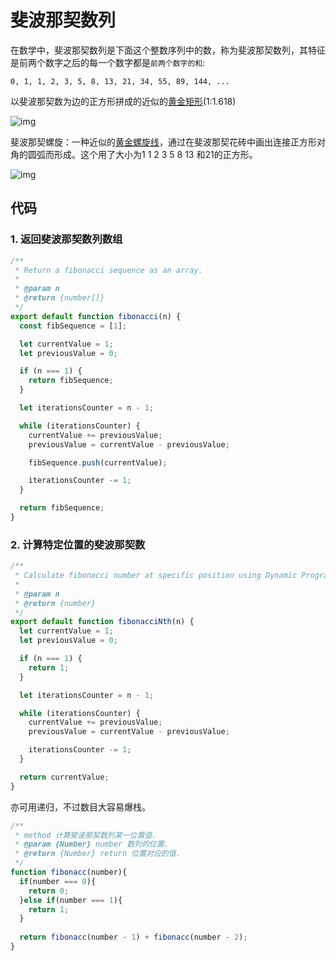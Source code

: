 # 斐波那契数列

在数学中，斐波那契数列是下面这个整数序列中的数，称为斐波那契数列，其特征是前两个数字之后的每一个数字都是`前两个数字的和`:

`0, 1, 1, 2, 3, 5, 8, 13, 21, 34, 55, 89, 144, ...`

以斐波那契数为边的正方形拼成的近似的[黄金矩形](https://zh.wikipedia.org/wiki/黃金矩形)(1:1.618)

![img](https://img.imyangyong.com/blog/2020-07-06%2015-16-31.png)

斐波那契螺旋：一种近似的[黄金螺旋线](https://en.wikipedia.org/wiki/Golden_spiral)，通过在斐波那契花砖中画出连接正方形对角的圆弧而形成。这个用了大小为1 1 2 3 5 8 13 和21的正方形。

![img](https://img.imyangyong.com/blog/2020-07-06%2015-21-44.png)

## 代码

### 1. 返回斐波那契数列数组

```javascript
/**
 * Return a fibonacci sequence as an array.
 *
 * @param n
 * @return {number[]}
 */
export default function fibonacci(n) {
  const fibSequence = [1];

  let currentValue = 1;
  let previousValue = 0;

  if (n === 1) {
    return fibSequence;
  }

  let iterationsCounter = n - 1;

  while (iterationsCounter) {
    currentValue += previousValue;
    previousValue = currentValue - previousValue;

    fibSequence.push(currentValue);

    iterationsCounter -= 1;
  }

  return fibSequence;
}
```

### 2. 计算特定位置的斐波那契数

```javascript
/**
 * Calculate fibonacci number at specific position using Dynamic Programming approach.
 *
 * @param n
 * @return {number}
 */
export default function fibonacciNth(n) {
  let currentValue = 1;
  let previousValue = 0;

  if (n === 1) {
    return 1;
  }

  let iterationsCounter = n - 1;

  while (iterationsCounter) {
    currentValue += previousValue;
    previousValue = currentValue - previousValue;

    iterationsCounter -= 1;
  }

  return currentValue;
}
```

亦可用递归，不过数目大容易爆栈。

```javascript
/**
 * method 计算斐波那契数列某一位置值.
 * @param {Number} number 数列的位置.
 * @return {Number} return 位置对应的值.
 */
function fibonacc(number){
  if(number === 0){
    return 0;
  }else if(number === 1){
    return 1;
  }
  
  return fibonacc(number - 1) + fibonacc(number - 2);
}
```

